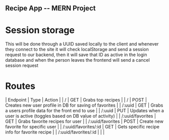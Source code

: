 ## Recipe App -- MERN Project

# Session storage
This will be done through a UUID saved locally to the client and whenever they connect to the site it will check localStorage and send a session request to our backend, then it will save that ID as active in the login database and when the person leaves the frontend will send a cancel session request

# Routes

| Endpoint | Type | Action |
| / | GET | Grabs top recipes |
| / | POST | Creates new user profile in DB for saving of favorites |
| /:uuid | GET | Grabs a users profile data for the front end to use |
| /:uuid | PUT | Updates when a user is active (toggles based on DB value of activity) |
| /:uuid/favorites | GET | Grabs favorite recipes for user |
| /:uuid/favorites | POST | Create new favorite for specific user |
| /:uuid/favorites/:id | GET | Gets specific recipe info for favorite recipe |
| /:uuid/favorites/:id |  | |
